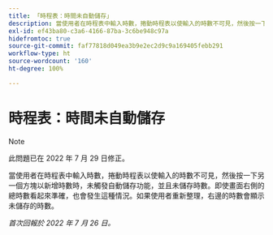 ```yaml
---
title: 「時程表：時間未自動儲存」
description: 當使用者在時程表中輸入時數，捲動時程表以使輸入的時數不可見，然後按一下另一個方塊以新增時數時，未觸發自動儲存功能，並且未儲存時數。即使畫面右側的總時數看起來準確，也會發生這種情況。如果使用者重新整理，右邊的時數會顯示未儲存的時數。
exl-id: ef43ba80-c3a6-4166-87ba-3c6be948c97a
hidefromtoc: true
source-git-commit: faf77818d049ea3b9e2ec2d9c9a169405febb291
workflow-type: ht
source-wordcount: '160'
ht-degree: 100%

---
```


# 時程表：時間未自動儲存

>[!NOTE]
>
>此問題已在 2022 年 7 月 29 日修正。

當使用者在時程表中輸入時數，捲動時程表以使輸入的時數不可見，然後按一下另一個方塊以新增時數時，未觸發自動儲存功能，並且未儲存時數。即使畫面右側的總時數看起來準確，也會發生這種情況。如果使用者重新整理，右邊的時數會顯示未儲存的時數。

_首次回報於 2022 年 7 月 26 日。_
